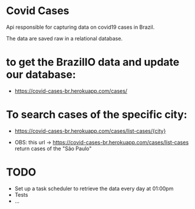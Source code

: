 # Covid Cases
Api responsible for capturing data on covid19 cases in Brazil.

The data are saved raw in a relational database.

# to get the BrazilIO data and update our database:

- https://covid-cases-br.herokuapp.com/cases/

# To search cases of the specific city:

- https://covid-cases-br.herokuapp.com/cases/list-cases/{city}

- OBS: this url -> https://covid-cases-br.herokuapp.com/cases/list-cases return cases of the "São Paulo"


# TODO

- Set up a task scheduler to retrieve the data every day at 01:00pm
- Tests
- ...